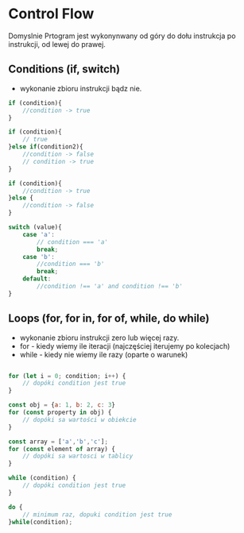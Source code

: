 # Control Flow


Domyslnie Prtogram jest wykonynwany 
od góry do dołu instrukcja po instrukcji, 
od lewej do prawej.


## Conditions (if, switch)


- wykonanie zbioru instrukcji bądz nie.

```js
if (condition){
    //condition -> true
}

if (condition){
    // true
}else if(condition2){
    //condition -> false
    // condition -> true
}

if (condition){
    //condition -> true
}else {
    //condition -> false
}

switch (value){
    case 'a':  
        // condition === 'a'
        break;
    case 'b':
        //condition === 'b'
        break;
    default:
        //condition !== 'a' and condition !== 'b'
}

```

## Loops (for, for in, for of, while, do while)

- wykonanie zbioru instrukcji zero lub więcej razy.
- for - kiedy wiemy ile iteracji (najczęściej iterujemy po kolecjach)
- while - kiedy nie wiemy ile razy (oparte o warunek)
```js

for (let i = 0; condition; i++) {
    // dopóki condition jest true
}

const obj = {a: 1, b: 2, c: 3}
for (const property in obj) {
    // dopóki sa wartości w obiekcie
}

const array = ['a','b','c'];
for (const element of array) {
    // dopóki sa wartosci w tablicy
}

while (condition) {
    // dopóki condition jest true
}

do {
    // minimum raz, dopuki condition jest true
}while(condition);

```


